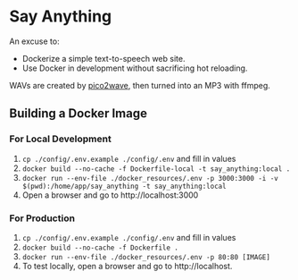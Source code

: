 # Say Anything

An excuse to:

* Dockerize a simple text-to-speech web site.
* Use Docker in development without sacrificing hot reloading.

WAVs are created by [pico2wave](http://manpages.ubuntu.com/manpages/trusty/man1/pico2wave.1.html), then turned into an MP3 with ffmpeg.

## Building a Docker Image

### For Local Development

1.  `cp ./config/.env.example ./config/.env` and fill in values
1.  `docker build --no-cache -f Dockerfile-local -t say_anything:local .`
1.  `docker run --env-file ./docker_resources/.env -p 3000:3000 -i -v $(pwd):/home/app/say_anything -t say_anything:local`
1.  Open a browser and go to http://localhost:3000

### For Production

1.  `cp ./config/.env.example ./config/.env` and fill in values
1.  `docker build --no-cache -f Dockerfile .`
1.  `docker run --env-file ./docker_resources/.env -p 80:80 [IMAGE]`
1.  To test locally, open a browser and go to http://localhost.
